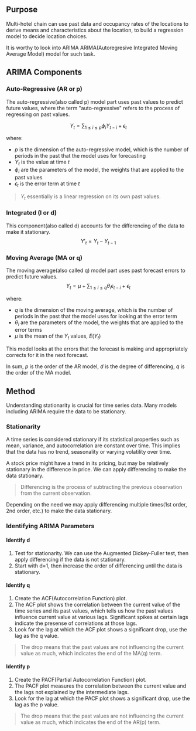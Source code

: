 ## Purpose
Multi-hotel chain can use past data and occupancy rates of the locations to derive means and characteristics about the location, to build a regression model to decide location choices. 

It is worthy to look into ARIMA ARIMA(Autoregresive Integrated Moving Average Model) model for such task. 


## ARIMA Components
### Auto-Regressive (AR or p)
The auto-regressive(also called p) model part uses past values to predict future values, where the term "auto-regressive" refers to the process of regressing on past values. 

$$ Y_t = \sum_{1 \leq i \leq p} \phi_i Y_{t-i} + \epsilon_t$$
    
where:
- $p$ is the dimension of the auto-regressive model, which is the number of periods in the past that the model uses for forecasting
- $Y_t$ is the value at time $t$
- $\phi_i$ are the parameters of the model, the weights that are applied to the past values
- $\epsilon_t$ is the error term at time $t$

> $Y_t$ essentially is a linear regression on its own past values.

### Integrated (I or d)
This component(also called d) accounts for the differencing of the data to make it stationary.
$$ Y'_t = Y_t - Y_{t-1}$$

### Moving Average (MA or q)
The moving average(also called q) model part uses past forecast errors to predict future values.
$$ Y_t = \mu + \sum_{1 \leq i \leq q} \theta_i \epsilon_{t-i}+ \epsilon_t $$

where:
- $q$ is the dimension of the moving average, which is the number of periods in the past that the model uses for looking at the error term
- $\theta_i$ are the parameters of the model, the weights that are applied to the error terms
- $\mu$ is the mean of the $Y_t$ values, $E(Y_t)$


This model looks at the errors that the forecast is making and appropriately corrects for it in the next forecast. 

In sum, 
$p$ is the order of the AR model,
$d$ is the degree of differencing,
$q$ is the order of the MA model.

## Method
Understanding stationarity is crucial for time series data. Many models including ARIMA require the data to be stationary. 

### Stationarity
A time series is considered stationary if its statistical properties such as mean, variance, and autocorrelation are constant over time. This implies that the data has no trend, seasonality or varying volatility over time.

A stock price might have a trend in its pricing, but may be relatively stationary in the difference in price. We can apply differencing to make the data stationary. 

> Differencing is the process of subtracting the previous observation from the current observation.

Depending on the need we may apply differencing multiple times(1st order, 2nd order, etc.) to make the data stationary.




### Identifying ARIMA Parameters
#### Identify d
1. Test for stationarity. We can use the Augmented Dickey-Fuller test, then apply differencing if the data is not stationary.
2. Start with d=1, then increase the order of differencing until the data is stationary.

#### Identify q
1. Create the ACF(Autocorrelation Function) plot.
2. The ACF plot shows the correlation between the current value of the time series and its past values, which tells us how the past values influence current value at various lags. Significant spikes at certain lags indicate the presense of correlations at those lags. 
3. Look for the lag at which the ACF plot shows a significant drop, use the lag as the q value.

> The drop means that the past values are not influencing the current value as much, which indicates the end of the MA(q) term.

#### Identify p
1. Create the PACF(Partial Autocorrelation Function) plot.
2. The PACF plot measures the correlation between the current value and the lags not explained by the intermediate lags.
3. Look for the lag at which the PACF plot shows a significant drop, use the lag as the p value.

> The drop means that the past values are not influencing the current value as much, which indicates the end of the AR(p) term.



